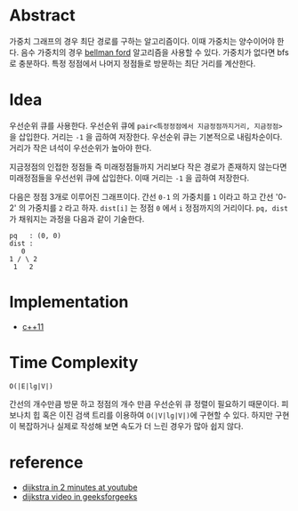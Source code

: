 # Abstract

가중치 그래프의 경우 최단 경로를 구하는 알고리즘이다. 이때 가중치는
양수이어야 한다. 음수 가중치의
경우 [bellman ford](/doc/graph_bellman_ford.md) 알고리즘을 사용할 수
있다. 가중치가 없다면 bfs로 충분하다.  특정 정점에서 나머지 정점들로
방문하는 최단 거리를 계산한다.

# Idea

우선순위 큐를 사용한다. 우선순위 큐에 `pair<특정정점에서
지금정점까지거리, 지금정점>` 을 삽입한다. 거리는 `-1` 을 곱하여
저장한다. 우선순위 큐는 기본적으로 내림차순이다. 거리가 작은 녀석이
우선순위가 높아야 한다.

지금정점의 인접한 정점들 즉 미래정점들까지 거리보다 작은 경로가
존재하지 않는다면 미래정점들을 우선선위 큐에 삽입한다. 이때 거리는
`-1` 을 곱하여 저장한다.

다음은 정점 3개로 이루어진 그래프이다. 간선 `0-1` 의 가중치를 `1`
이라고 하고 간선 '0-2' 의 가중치를 `2` 라고 하자. `dist[i]` 는 정점
`0` 에서 `i` 정점까지의 거리이다. `pq, dist` 가 채워지는 과정을 다음과
같이 기술한다.

```
pq   : (0, 0)
dist :
   0
1 / \ 2
 1   2
```

# Implementation

* [c++11](/fundamentals/graph/dijkstra/a.cpp)

# Time Complexity

```
O(|E|lg|V|)
```

간선의 개수만큼 방문 하고 정점의 개수 만큼 우선순위 큐 정렬이 필요하기
때문이다.  피보나치 힙 혹은 이진 검색 트리를 이용하여 `O(|V|lg|V|)`에
구현할 수 있다. 하지만 구현이 복잡하거나 실제로 작성해 보면 속도가 더
느린 경우가 많아 쉽지 않다.

# reference

* [dijkstra in 2 minutes at youtube](https://www.youtube.com/watch?v=_lHSawdgXpI)
* [dijkstra video in geeksforgeeks](https://www.youtube.com/embed/gdmfOwyQlcI)
